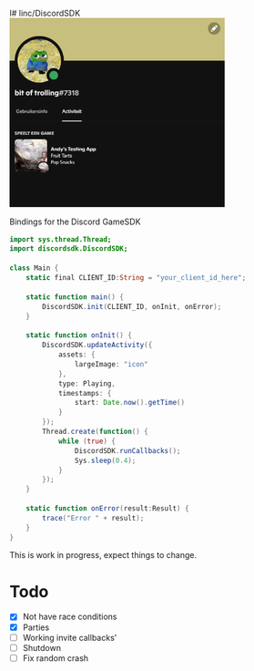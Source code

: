 I# linc/DiscordSDK
<img src="richpresence.png" alt="drawing" width="75%" height=50%/>

Bindings for the Discord GameSDK

```actionscript
import sys.thread.Thread;
import discordsdk.DiscordSDK;

class Main {
	static final CLIENT_ID:String = "your_client_id_here";

	static function main() {
		DiscordSDK.init(CLIENT_ID, onInit, onError);
	}

	static function onInit() {
		DiscordSDK.updateActivity({
			assets: {
				largeImage: "icon"
			},
			type: Playing,
			timestamps: {
				start: Date.now().getTime()
			}
		});
		Thread.create(function() {
			while (true) {
				DiscordSDK.runCallbacks();
				Sys.sleep(0.4);
			}
		});
	}

	static function onError(result:Result) {
		trace("Error " + result);
	}
}
```

This is work in progress, expect things to change.

# Todo
* [x] Not have race conditions
* [x] Parties
* [ ] Working invite callbacks'
* [ ] Shutdown
* [ ] Fix random crash
